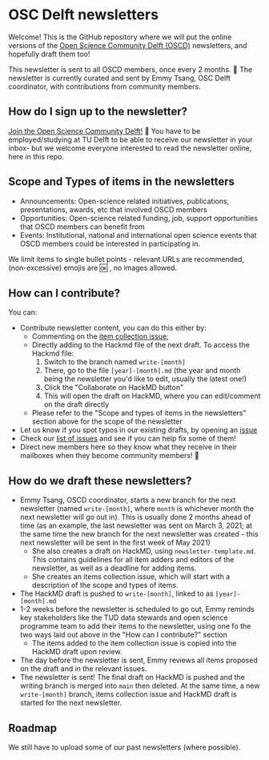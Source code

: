 # OSC Delft newsletters

Welcome! This is the GitHub repository where we will put the online versions of the [Open Science Community Delft (OSCD)](https://osc-delft.github.io) newsletters, and hopefully draft them too! 

This newsletter is sent to all OSCD members, once every 2 months. :incoming_envelope: The newsletter is currently curated and sent by Emmy Tsang, OSC Delft coordinator, with contributions from community members.

## How do I sign up to the newsletter?
[Join the Open Science Community Delft!](https://osc-delft.github.io/join) :hibiscus: You have to be employed/studying at TU Delft to be able to receive our newsletter in your inbox- but we welcome everyone interested to read the newsletter online, here in this repo. 

## Scope and Types of items in the newsletters
- Announcements: Open-science related initiatives, publications, presentations, awards, etc that involved OSCD members
- Opportunities: Open-science related funding, job, support opportunities that OSCD members can benefit from
- Events: Institutional, national and international open science events that OSCD members could be interested in participating in.

We limit items to single bullet points - relevant URLs are recommended, (non-excessive) emojis are :ok: , no images allowed.

## How can I contribute?
You can:
- Contribute newsletter content, you can do this either by:
  - Commenting on the [item collection issue](https://github.com/osc-delft/newsletters/issues);
  - Directly adding to the Hackmd file of the next draft. To access the Hackmd file:
      1. Switch to the branch named `write-[month]`
      2. There, go to the file `[year]-[month].md` (the year and month being the newsletter you'd like to edit, usually the latest one!)
      3. Click the "Collaborate on HackMD button"
      4. This will open the draft on HackMD, where you can edit/comment on the draft directly
  - Please refer to the "Scope and types of items in the newsletters" section above for the scope of the newsletter
- Let us know if you spot typos in our existing drafts, by opening an [issue](https://github.com/osc-delft/newsletters/issues)
- Check our [list of issues](https://github.com/osc-delft/newsletters/issues) and see if you can help fix some of them!
- Direct new members here so they know what they receive in their mailboxes when they become community members! :book:

## How do we draft these newsletters?
- Emmy Tsang, OSCD coordinator, starts a new branch for the next newsletter (named `write-[month]`, where `month` is whichever month the next newsletter will go out in). This is usually done 2 months ahead of time (as an example, the last newsletter was sent on March 3, 2021; at the same time the new branch for the next newsletter was created - this next newsletter will be sent in the first week of May 2021)
  - She also creates a draft on HackMD, using `newsletter-template.md`. This contains guidelines for all item adders and editors of the newsletter, as well as a deadline for adding items.
  - She creates an items collection issue, which will start with a description of the scope and types of items.
- The HackMD draft is pushed to `write-[month]`, linked to as `[year]-[month].md`
- 1-2 weeks before the newsletter is scheduled to go out, Emmy reminds key stakeholders like the TUD data stewards and open science programme team to add their items to the newsletter, using one fo the two ways laid out above in the "How can I contribute?" section
  - The items added to the item collection issue is copied into the HackMD draft upon review. 
- The day before the newsletter is sent, Emmy reviews all items proposed on the draft and in the relevant issues. 
- The newsletter is sent! The final draft on HackMD is pushed and the writing branch is merged into `main` then deleted. At the same time, a new `write-[month]` branch, items collection issue and HackMD draft is started for the next newsletter.

## Roadmap
We still have to upload some of our past newsletters (where possible).
